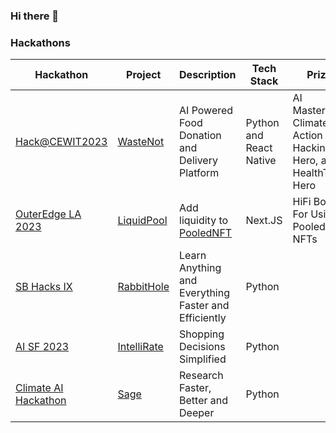 ### Hi there 👋

### Hackathons

| Hackathon                                                                                          | Project                                                   | Description                                          | Tech Stack              | Prizes                                                                |
|----------------------------------------------------------------------------------------------------|-----------------------------------------------------------|------------------------------------------------------|-------------------------|-----------------------------------------------------------------------|
| [Hack@CEWIT2023](https://www.cewit.org/hackatcewit/About/Past%20Winners?accordion=content-d19e103) | [WasteNot](https://github.com/punitarani/wastenot)        | AI Powered Food Donation and Delivery Platform       | Python and React Native | AI Mastermind, Climate Action Hero, Hacking Hero, and HealthTech Hero |
| [OuterEdge LA 2023](https://mpost.io/outer-edge-la-2023-hosts-hackathon-winners-announced/)        | [LiquidPool](https://github.com/punitarani/liquidpool-v2) | Add liquidity to [PooledNFT](https://poolednft.com/) | Next.JS                 | HiFi Bounty For Using Pooled NFTs                                     |
| [SB Hacks IX](https://devpost.com/software/rabbithole)                                             | [RabbitHole](https://github.com/punitarani/rabbithole)    | Learn Anything and Everything Faster and Efficiently | Python                  |                                                                       |
| [AI SF 2023](https://devpost.com/software/intellirate)                                             | [IntelliRate](https://github.com/punitarani/intellirate)  | Shopping Decisions Simplified                        | Python                  |                                                                       |
| [Climate AI Hackathon](https://devpost.com/software/sage-287gx5)                                   | [Sage](https://github.com/punitarani/sage)                | Research Faster, Better and Deeper                   | Python                  |                                                                       |

<!--
**punitarani/punitarani** is a ✨ _special_ ✨ repository because its `README.md` (this file) appears on your GitHub profile.

Here are some ideas to get you started:

- 🔭 I’m currently working on ...
- 🌱 I’m currently learning ...
- 👯 I’m looking to collaborate on ...
- 🤔 I’m looking for help with ...
- 💬 Ask me about ...
- 📫 How to reach me: ...
- 😄 Pronouns: ...
- ⚡ Fun fact: ...
-->
